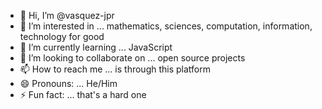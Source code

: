 - 👋 Hi, I’m @vasquez-jpr
- 👀 I’m interested in ... mathematics, sciences, computation, information, technology for good
- 🌱 I’m currently learning ... JavaScript
- 💞️ I’m looking to collaborate on ... open source projects
- 📫 How to reach me ... is through this platform
- 😄 Pronouns: ... He/Him
- ⚡ Fun fact: ... that's a hard one

<!---
vasquez-jpr/vasquez-jpr is a ✨ special ✨ repository because its `README.md` (this file) appears on your GitHub profile.
You can click the Preview link to take a look at your changes.
--->

